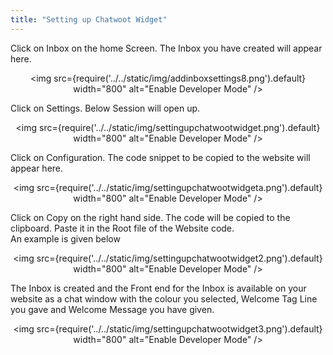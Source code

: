 ```yaml
---
title: "Setting up Chatwoot Widget"
---
```


Click on Inbox on the home Screen. The Inbox you have created will appear here.

<div align="center">

<img src={require('../../static/img/addinboxsettings8.png').default} width="800" alt="Enable Developer Mode" />

</div>  

Click on Settings. Below Session will open up.

<div align="center">

<img src={require('../../static/img/settingupchatwootwidget.png').default} width="800" alt="Enable Developer Mode" />
 
</div> 
Click on Configuration. The code snippet to be copied to the website will appear here.

<div align="center">

<img src={require('../../static/img/settingupchatwootwidgeta.png').default} width="800" alt="Enable Developer Mode" />
 
</div> 

 
Click on Copy on the right hand side. The code will be copied to the clipboard. Paste it in the Root file of the Website code.  
An example is given below

<div align="center">

<img src={require('../../static/img/settingupchatwootwidget2.png').default} width="800" alt="Enable Developer Mode" />

</div>  

The Inbox is created and the Front end for the Inbox is available on your website as a chat window with the colour you selected,
Welcome Tag Line you gave and Welcome Message you have given.
 
<div align="center">
 
<img src={require('../../static/img/settingupchatwootwidget3.png').default} width="800" alt="Enable Developer Mode" />
 
</div> 
 


